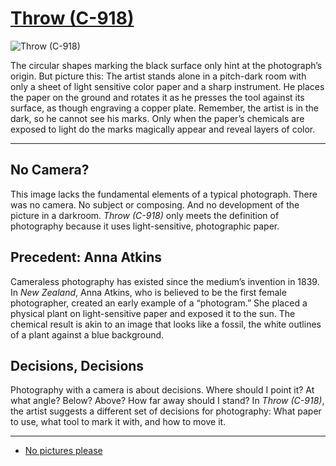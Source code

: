 # [Throw (C-918)](http://artsmia.github.io/griot/#/o/109112)
![Throw (C-918)](http://api.artsmia.org/images/109112/large.jpg)

The circular shapes marking the black surface only hint at the photograph’s origin. But picture this: The artist stands alone in a pitch-dark room with only a sheet of light sensitive color paper and a sharp instrument. He places the paper on the ground and rotates it as he presses the tool against its surface, as though engraving a copper plate. Remember, the artist is in the dark, so he cannot see his marks. Only when the paper’s chemicals are exposed to light do the marks magically appear and reveal layers of color.  

---

## No Camera?

This image lacks the fundamental elements of a typical photograph. There was no camera. No subject or composing. And no development of the picture in a darkroom. *Throw (C-918)* only meets the definition of photography because it uses light-sensitive, photographic paper.

## Precedent: Anna Atkins

Cameraless photography has existed since the medium’s invention in 1839.  In *New Zealand*, Anna Atkins, who is believed to be the first female photographer, created an early example of a “photogram.” She placed a physical plant on light-sensitive paper and exposed it to the sun. The chemical result is akin to an image that looks like a fossil, the white outlines of a plant against a blue background.  

## Decisions, Decisions

Photography with a camera is about decisions. Where should I point it? At what angle? Below? Above? How far away should I stand? In *Throw (C-918)*, the artist suggests a different set of decisions for photography: What paper to use, what tool to mark it with, and how to move it. 

---

* [No pictures please](../stories/no-pictures-please.md)
